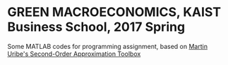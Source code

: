 # GREEN MACROECONOMICS, KAIST Business School, 2017 Spring

Some MATLAB codes for programming assignment, based on [Martin Uribe's Second-Order Approximation Toolbox](http://www.columbia.edu/~mu2166/2nd_order.htm)
